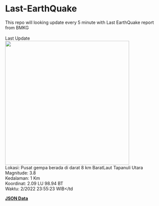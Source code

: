 # Last-EarthQuake
This repo will looking update every 5 minute with Last EarthQuake report from BMKG
<br>
<br>
Last Update
<br>
<img src="https://ews.bmkg.go.id/TEWS/data/20221218235523.mmi.jpg" width="400"/>
<br>
Lokasi: Pusat gempa berada di darat 8 km BaratLaut Tapanuli Utara <br>
Magnitude: 3.8 <br>
Kedalaman: 1 Km <br>
Koordinat: 2.09 LU 98.94 BT <br>
Waktu: 2/2022 23:55:23 WIB</td <br>

<a href="./data/data.json">**JSON Data**</a>
